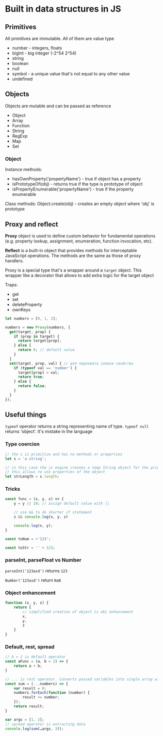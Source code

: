 # Built in data structures in JS

## Primitives

All primitives are immutable. All of them are value type

- number - integers, floats
- bigInt - big integer (-2^54 2^54)
- string
- boolean
- null
- symbol - a unique value that's not equal to any other value
- undefined


## Objects

Objects are mutable and can be passed as reference

- Object
- Array
- Function
- String
- RegExp
- Map
- Set

### Object

Instance methods:
- hasOwnProperty('propertyName') - true if object has a property
- isPrototypeOf(obj) - returns true if the type is prototype of object
- isPropertyEnumerable('propertyName') - true if the property enumerable

Class methods:
Object.create(obj) - creates an empty object where 'obj' is prototype

## Proxy and reflect

**Proxy** object is used to define custom behavior for fundamental operations (e.g. property lookup, assignment, enumeration, function invocation, etc).

**Reflect** is a built-in object that provides methods for interceptable JavaScript operations. The methods are the same as those of proxy handlers.

Proxy is a special type that's a wrapper around a `target` object. This wrapper like a decorator that allows to add extra logic for the target object

Traps:
- get
- set
- deleteProperty
- ownKeys

```js
let numbers = [0, 1, 2];

numbers = new Proxy(numbers, {
  get(target, prop) {
    if (prop in target) {
      return target[prop];
    } else {
      return 0; // default value
    }
  }
  set(target, prop, val) { // для перехвата записи свойства
    if (typeof val == 'number') {
      target[prop] = val;
      return true;
    } else {
      return false;
    }
  }
});
```

## Useful things

`typeof` operator returns a string representing name of type. `typeof null` returns 'object'. It's mistake in the language

### Type coercion

```js
// the s is primitive and has no methods or properties
let s = 'a string';

// in this case the js engine creates a temp String object for the primitive
// this allows to use properties of the object
let strLength = s.length;
```

### Tricks

```js
const func = (x, y, z) => {
    y = y || 10; // assign default value with ||

    // use && to do shorter if statement
    z && console.log(x, y, z)

    console.log(x, y);
}

const toNum = +'123';

const toStr = '' + 123;
```

### parseInt, parseFloat vs Number

`parseInt('123asd')` returns `123`

`Number('123asd')` return `NaN`

### Object enhancement

```js
function (x, y, z) {
    return {
        // simplified creation of object is obj enhancement
        x,
        y,
        z
    }
}
```

### Default, rest, spread

```js
// b = 2 is default operator
const aFunc = (a, b = 2) => {
    return a + b; 
}

// ... is rest operator. Converts passed variables into single array with data
const sum = (...numbers) => {
    var result = 0;
    numbers.forEach(function (number) {
        result += number;
    });
    return result;
}

var args = [1, 2];
// spread operator is extracting data
console.log(sum(…args, 3)); 
```
